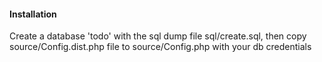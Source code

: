 #### Installation

Create a database 'todo' with the sql dump file sql/create.sql,
then copy source/Config.dist.php file to source/Config.php with your db credentials
